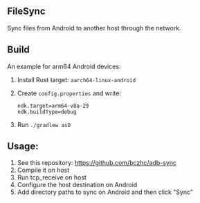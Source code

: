 FileSync
---

Sync files from Android to another host through the network.

## Build
An example for arm64 Android devices:
1. Install Rust target: `aarch64-linux-android`
2. Create `config.properties` and write:

   ```properties
   ndk.target=arm64-v8a-29
   ndk.buildType=debug
   ```
3. Run `./gradlew asD`

## Usage:
1. See this repository: https://github.com/bczhc/adb-sync
2. Compile it on host
3. Run tcp_receive on host
4. Configure the host destination on Android
5. Add directory paths to sync on Android and then click "Sync"
